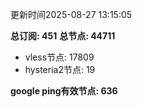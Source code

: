 更新时间2025-08-27 13:15:05

**总订阅: 451**
**总节点: 44711**
- vless节点: 17809
- hysteria2节点: 19

**google ping有效节点: 636**
